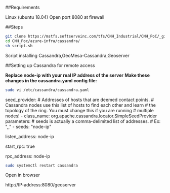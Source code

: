 ##Requirements

Linux (ubuntu 18.04)
Open port 8080 at firewall

##Steps
```bash
git clone https://mstfs.softserveinc.com/tfs/CNH_Industrial/CNH_PoC/_git/CNH_PoC
cd CNH_Poc/azure-infra/cassandra/
sh script.sh
```


Script installing Cassandra,GeoMesa-Cassandra,Geoserver

##Setting up Cassandra for remote access

**Replace node-ip with your real IP address of the server**
**Make these changes in the cassandra.yaml config file:**

```bash
sudo vi /etc/cassandra/cassandra.yaml
```

seed_provider:
    # Addresses of hosts that are deemed contact points.
    # Cassandra nodes use this list of hosts to find each other and learn
    # the topology of the ring.  You must change this if you are running
    # multiple nodes!
    - class_name: org.apache.cassandra.locator.SimpleSeedProvider
      parameters:
          # seeds is actually a comma-delimited list of addresses.
          # Ex: "<ip1>,<ip2>,<ip3>"
          - seeds: "node-ip"


listen_address: node-ip

start_rpc: true

rpc_address: node-ip

```bash
sudo systemctl restart cassandra
```

Open in browser

http://IP-address:8080/geoserver


